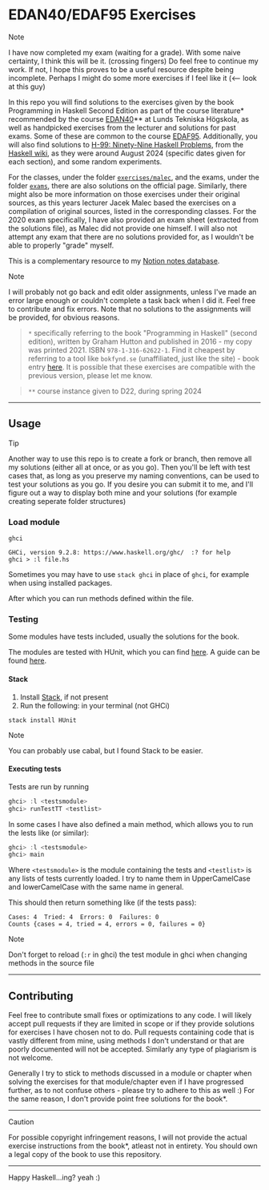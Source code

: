 # EDAN40/EDAF95 Exercises

> [!NOTE]
> I have now completed my exam (waiting for a grade). With some naive certainty, I think this will be it. (crossing fingers)
> Do feel free to continue my work. If not, I hope this proves to be a useful resource despite being incomplete. Perhaps I might do some more exercises if I feel like it (<-- look at this guy)

In this repo you will find solutions to the exercises given by the book Programming in Haskell Second Edition as part of the course literature* recommended by the course [EDAN40](https://cs.lth.se/edan40)** at Lunds Tekniska Högskola, as well as handpicked exercises from the lecturer and solutions for past exams. Some of these are common to the course [EDAF95](https://cs.lth.se/edaf95). Additionally, you will also find solutions to [H-99: Ninety-Nine Haskell Problems](https://wiki.haskell.org/H-99:_Ninety-Nine_Haskell_Problems), from the [Haskell wiki](https://wiki.haskell.org), as they were around August 2024 (specific dates given for each section), and some random experiments.

For the classes, under the folder [``exercises/malec``](exercises/malec), and the exams, under the folder [``exams``](exams), there are also solutions on the official page.  Similarly, there might also be more information on those exercises under their original sources, as this years lecturer Jacek Malec based the exercises on a compilation of original sources, listed in the corresponding classes. For the 2020 exam specifically, I have also provided an exam sheet (extracted from the solutions file), as Malec did not provide one himself. I will also not attempt any exam that there are no solutions provided for, as I wouldn't be able to properly "grade" myself.

This is a complementary resource to my [Notion notes database](https://mikaelrr.notion.site/Delade-anteckningar-Hub-LTH-D-C-f2a47297b9b146dba372e02c4f789d55?pvs=4).

> [!NOTE]
> I will probably not go back and edit older assignments, unless I've made an error large enough or couldn't complete a task back when I did it. Feel free to contribute and fix errors.
> Note that no solutions to the assignments will be provided, for obvious reasons.

> ``*`` specifically referring to the book "Programming in Haskell" (second edition), written by Graham Hutton and published in 2016 - my copy was printed 2021. ISBN ``978-1-316-62622-1``. Find it cheapest by referring to a tool like ``bokfynd.se`` (unaffiliated, just like the site) - book entry [here](https://www.bokfynd.nu/9781316626221/programming-in-haskell/). It is possible that these exercises are compatible with the previous version, please let me know.

> ``**`` course instance given to D22, during spring 2024

---
## Usage
> [!TIP]
> Another way to use this repo is to create a fork or branch, then remove all my solutions (either all at once, or as you go). Then you'll be left with test cases that, as long as you preserve my naming conventions, can be used to test your solutions as you go. If you desire you can submit it to me, and I'll figure out a way to display both mine and your solutions (for example creating seperate folder structures)

### Load module
```console
ghci

GHCi, version 9.2.8: https://www.haskell.org/ghc/  :? for help
ghci > :l file.hs
```
Sometimes you may have to use ``stack ghci`` in place of ``ghci``, for example when using installed packages.

After which you can run methods defined within the file.
### Testing
Some modules have tests included, usually the solutions for the book.

The modules are tested with HUnit, which you can find [here](https://hackage.haskell.org/package/HUnit). A guide can be found [here](https://wiki.haskell.org/HUnit_1.0_User%27s_Guide).
#### Stack
1. Install [Stack](https://docs.haskellstack.org/en/stable/), if not present
2. Run the following: in your terminal (not GHCi)
```console
stack install HUnit
```
> [!NOTE]
> You can probably use cabal, but I found Stack to be easier.
#### Executing tests
Tests are run by running 
```haskell
ghci> :l <testsmodule>
ghci> runTestTT <testlist>
```
In some cases I have also defined a main method, which allows you to run the lests like (or similar):
```haskell
ghci> :l <testsmodule>
ghci> main
```

Where ``<testsmodule>`` is the module containing the tests and ``<testlist>`` is any lists of tests currently loaded. I try to name them in UpperCamelCase and lowerCamelCase with the same name in general.

This should then return something like (if the tests pass):
```console
Cases: 4  Tried: 4  Errors: 0  Failures: 0
Counts {cases = 4, tried = 4, errors = 0, failures = 0}
```

> [!NOTE]
> Don't forget to reload (``:r`` in ghci) the test module in ghci when changing methods in the source file

---
## Contributing
Feel free to contribute small fixes or optimizations to any code. I will likely accept pull requests if they are limited in scope or if they provide solutions for exercises I have chosen not to do. Pull requests containing code that is vastly different from mine, using methods I don't understand or that are poorly documented will not be accepted. Similarly any type of plagiarism is not welcome.

Generally I try to stick to methods discussed in a module or chapter when solving the exercises for that module/chapter even if I have progressed further, as to not confuse others - please try to adhere to this as well :) For the same reason, I don't provide point free solutions for the book*.

---
> [!CAUTION]
> For possible copyright infringement reasons, I will not provide the actual exercise instructions from the book*, atleast not in entirety. You should own a legal copy of the book to use this repository.
---
Happy Haskell...ing? yeah :)

